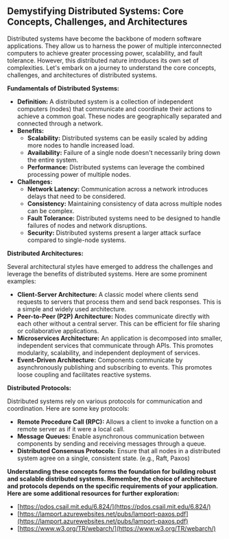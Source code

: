 ## Demystifying Distributed Systems: Core Concepts, Challenges, and Architectures

Distributed systems have become the backbone of modern software applications. They allow us to harness the power of multiple interconnected computers to achieve greater processing power, scalability, and fault tolerance. However, this distributed nature introduces its own set of complexities. Let's embark on a journey to understand the core concepts, challenges, and architectures of distributed systems.

**Fundamentals of Distributed Systems:**

- **Definition:** A distributed system is a collection of independent computers (nodes) that communicate and coordinate their actions to achieve a common goal. These nodes are geographically separated and connected through a network.
- **Benefits:**
    - **Scalability:** Distributed systems can be easily scaled by adding more nodes to handle increased load.
    - **Availability:** Failure of a single node doesn't necessarily bring down the entire system.
    - **Performance:** Distributed systems can leverage the combined processing power of multiple nodes.
- **Challenges:**
    - **Network Latency:** Communication across a network introduces delays that need to be considered.
    - **Consistency:** Maintaining consistency of data across multiple nodes can be complex.
    - **Fault Tolerance:** Distributed systems need to be designed to handle failures of nodes and network disruptions.
    - **Security:** Distributed systems present a larger attack surface compared to single-node systems.

**Distributed Architectures:**

Several architectural styles have emerged to address the challenges and leverage the benefits of distributed systems. Here are some prominent examples:

- **Client-Server Architecture:** A classic model where clients send requests to servers that process them and send back responses. This is a simple and widely used architecture.
- **Peer-to-Peer (P2P) Architecture:** Nodes communicate directly with each other without a central server. This can be efficient for file sharing or collaborative applications.
- **Microservices Architecture:** An application is decomposed into smaller, independent services that communicate through APIs. This promotes modularity, scalability, and independent deployment of services.
- **Event-Driven Architecture:** Components communicate by asynchronously publishing and subscribing to events. This promotes loose coupling and facilitates reactive systems.

**Distributed Protocols:**

Distributed systems rely on various protocols for communication and coordination. Here are some key protocols:

- **Remote Procedure Call (RPC):** Allows a client to invoke a function on a remote server as if it were a local call.
- **Message Queues:** Enable asynchronous communication between components by sending and receiving messages through a queue.
- **Distributed Consensus Protocols:** Ensure that all nodes in a distributed system agree on a single, consistent state. (e.g., Raft, Paxos)

**Understanding these concepts forms the foundation for building robust and scalable distributed systems. Remember, the choice of architecture and protocols depends on the specific requirements of your application. Here are some additional resources for further exploration:**

- [https://pdos.csail.mit.edu/6.824/](https://pdos.csail.mit.edu/6.824/)
- [https://lamport.azurewebsites.net/pubs/lamport-paxos.pdf](https://lamport.azurewebsites.net/pubs/lamport-paxos.pdf)
- [https://www.w3.org/TR/webarch/](https://www.w3.org/TR/webarch/)